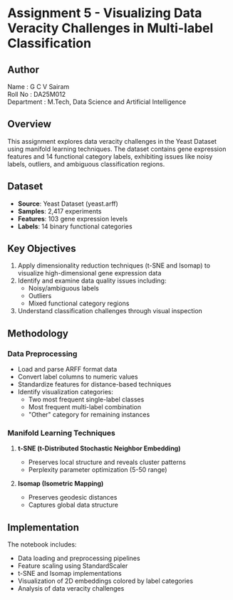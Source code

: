 # Assignment 5 - Visualizing Data Veracity Challenges in Multi-label Classification

## Author
Name : G C V Sairam  
Roll No : DA25M012  
Department : M.Tech, Data Science and Artificial Intelligence  


## Overview
This assignment explores data veracity challenges in the Yeast Dataset using manifold learning techniques. The dataset contains gene expression features and 14 functional category labels, exhibiting issues like noisy labels, outliers, and ambiguous classification regions.

## Dataset
- **Source**: Yeast Dataset (yeast.arff)
- **Samples**: 2,417 experiments
- **Features**: 103 gene expression levels
- **Labels**: 14 binary functional categories

## Key Objectives
1. Apply dimensionality reduction techniques (t-SNE and Isomap) to visualize high-dimensional gene expression data
2. Identify and examine data quality issues including:
   - Noisy/ambiguous labels
   - Outliers
   - Mixed functional category regions
3. Understand classification challenges through visual inspection

## Methodology

### Data Preprocessing
- Load and parse ARFF format data
- Convert label columns to numeric values
- Standardize features for distance-based techniques
- Identify visualization categories:
  - Two most frequent single-label classes
  - Most frequent multi-label combination
  - "Other" category for remaining instances

### Manifold Learning Techniques
1. **t-SNE (t-Distributed Stochastic Neighbor Embedding)**
   - Preserves local structure and reveals cluster patterns
   - Perplexity parameter optimization (5-50 range)

2. **Isomap (Isometric Mapping)**
   - Preserves geodesic distances
   - Captures global data structure

## Implementation
The notebook includes:
- Data loading and preprocessing pipelines
- Feature scaling using StandardScaler
- t-SNE and Isomap implementations
- Visualization of 2D embeddings colored by label categories
- Analysis of data veracity challenges

